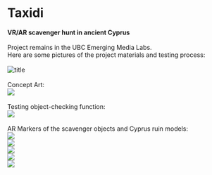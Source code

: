 # Taxidi
**VR/AR scavenger hunt in ancient Cyprus** <br/>
<br/>
Project remains in the UBC Emerging Media Labs.<br/>
Here are some pictures of the project materials and testing process:<br/>
<br/>
![title](https://github.com/avacio/Taxidi/blob/master/splash-screen.png)
<br/><br/>
Concept Art:<br/>
![](https://github.com/avacio/Taxidi/blob/master/vr_concept.jpg)</br>
<br/>
Testing object-checking function:<br/>
![](https://github.com/avacio/Taxidi/blob/master/kad%20doc.gif)
<br/>
<br/>
AR Markers of the scavenger objects and Cyprus ruin models:<br/>
![](https://github.com/avacio/Taxidi/blob/master/AR%20markers/sword.jpg) <br/>
![](https://github.com/avacio/Taxidi/blob/master/AR%20markers/pot.jpg) <br/>
![](https://github.com/avacio/Taxidi/blob/master/AR%20markers/new-column.jpg) <br/>
![](https://github.com/avacio/Taxidi/blob/master/AR%20markers/customhiroar.png) <br/>
![](https://github.com/avacio/Taxidi/blob/master/AR%20markers/map.jpg) <br/>



